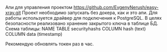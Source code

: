 Апи для управления проектом https://github.com/EvgenyNerush/easy-xray.git
Проект необходимо запускать без докера, как и это апи.
Для работы используется драйвер для подключения к PostgreSQL. В целях безопасности реализовано хранение закрытого ключа в таблице БД.
Схема таблицы:
NAME TABLE securityhashs
COLUMN hash (text)
COLUMN data (timestamp)

Рекомендую обновлять токен раз в час.